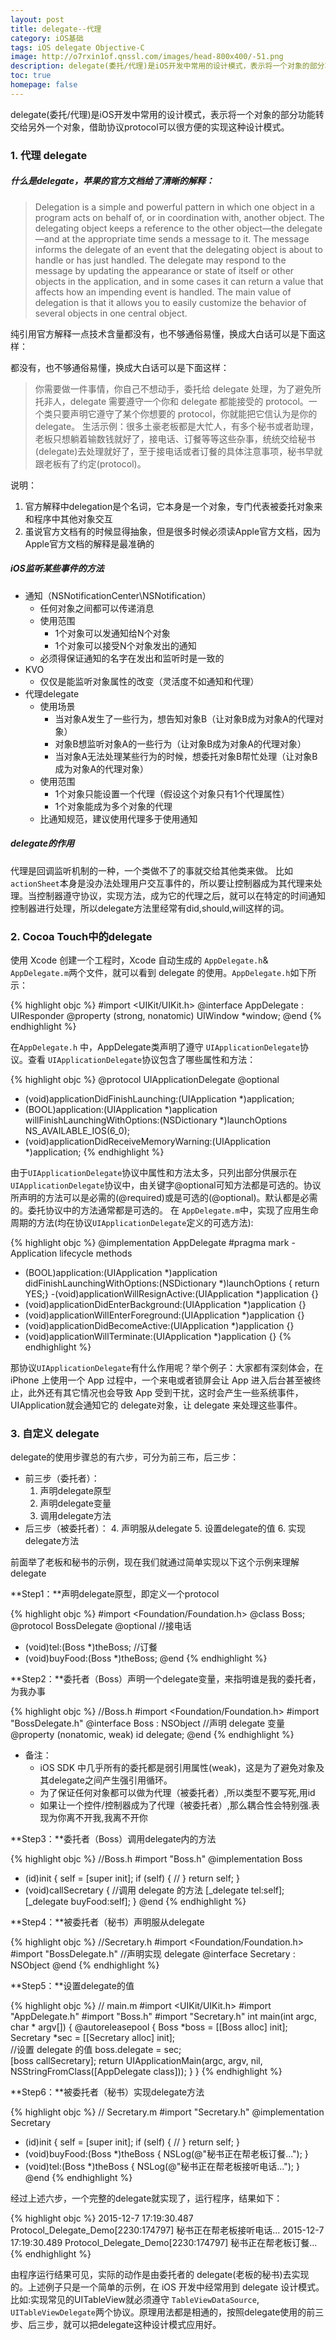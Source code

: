 ```yaml
---
layout: post
title: delegate--代理
category: iOS基础
tags: iOS delegate Objective-C
image: http://o7rxin1of.qnssl.com/images/head-800x400/-51.png
description: delegate(委托/代理)是iOS开发中常用的设计模式，表示将一个对象的部分功能转交给另外一个对象，借助协议protocol可以很方便的实现这种设计模式。
toc: true
homepage: false
---
```


delegate(委托/代理)是iOS开发中常用的设计模式，表示将一个对象的部分功能转交给另外一个对象，借助协议protocol可以很方便的实现这种设计模式。

### 1. 代理 delegate

##### 什么是delegate，苹果的官方文档给了清晰的解释：

> Delegation is a simple and powerful pattern in which one object in a program acts on behalf of, or in coordination with, another object. The delegating object keeps a reference to the other object—the delegate—and at the appropriate time sends a message to it. The message informs the delegate of an event that the delegating object is about to handle or has just handled. The delegate may respond to the message by updating the appearance or state of itself or other objects in the application, and in some cases it can return a value that affects how an impending event is handled. The main value of delegation is that it allows you to easily customize the behavior of several objects in one central object.

纯引用官方解释一点技术含量都没有，也不够通俗易懂，换成大白话可以是下面这样：

都没有，也不够通俗易懂，换成大白话可以是下面这样：

> 你需要做一件事情，你自己不想动手，委托给 delegate 处理，为了避免所托非人，delegate 需要遵守一个你和 delegate 都能接受的 protocol。一个类只要声明它遵守了某个你想要的 protocol，你就能把它信认为是你的 delegate。
生活示例：很多土豪老板都是大忙人，有多个秘书或者助理，老板只想躺着输数钱就好了，接电话、订餐等等这些杂事，统统交给秘书(delegate)去处理就好了，至于接电话或者订餐的具体注意事项，秘书早就跟老板有了约定(protocol)。

说明：

1. 官方解释中delegation是个名词，它本身是一个对象，专门代表被委托对象来和程序中其他对象交互
2. 虽说官方文档有的时候显得抽象，但是很多时候必须读Apple官方文档，因为Apple官方文档的解释是最准确的

##### iOS监听某些事件的方法
* 通知（NSNotificationCenter\NSNotification）
	+ 任何对象之间都可以传递消息
	+ 使用范围
		- 1个对象可以发通知给N个对象
		- 1个对象可以接受N个对象发出的通知
	+ 必须得保证通知的名字在发出和监听时是一致的
* KVO
	+ 仅仅是能监听对象属性的改变（灵活度不如通知和代理）
* 代理delegate
	+ 使用场景
		- 当对象A发生了一些行为，想告知对象B（让对象B成为对象A的代理对象）
		- 对象B想监听对象A的一些行为（让对象B成为对象A的代理对象）
		- 当对象A无法处理某些行为的时候，想委托对象B帮忙处理（让对象B成为对象A的代理对象）
	+ 使用范围
		- 1个对象只能设置一个代理（假设这个对象只有1个代理属性）
		- 1个对象能成为多个对象的代理
	+ 比通知规范，建议使用代理多于使用通知
	
##### delegate的作用
代理是回调监听机制的一种，一个类做不了的事就交给其他类来做。
比如`actionSheet`本身是没办法处理用户交互事件的，所以要让控制器成为其代理来处理。当控制器遵守协议，实现方法，成为它的代理之后，就可以在特定的时间通知控制器进行处理，所以delegate方法里经常有did,should,will这样的词。

### 2. Cocoa Touch中的delegate
使用 Xcode 创建一个工程时，Xcode 自动生成的 `AppDelegate.h`& `AppDelegate.m`两个文件，就可以看到 delegate 的使用。`AppDelegate.h`如下所示：


{% highlight objc  %}
#import <UIKit/UIKit.h>
@interface AppDelegate : UIResponder <UIApplicationDelegate>
@property (strong, nonatomic) UIWindow *window;
@end
{% endhighlight %}

在`AppDelegate.h` 中，AppDelegate类声明了遵守 `UIApplicationDelegate`协议。查看 `UIApplicationDelegate`协议包含了哪些属性和方法：

{% highlight objc  %}
@protocol UIApplicationDelegate<NSObject>
@optional
- (void)applicationDidFinishLaunching:(UIApplication *)application;
- (BOOL)application:(UIApplication *)application willFinishLaunchingWithOptions:(NSDictionary *)launchOptions NS_AVAILABLE_IOS(6_0);
- (void)applicationDidReceiveMemoryWarning:(UIApplication *)application;
{% endhighlight %}

由于`UIApplicationDelegate`协议中属性和方法太多，只列出部分供展示在`UIApplicationDelegate`协议中，由关键字@optional可知方法都是可选的。协议所声明的方法可以是必需的(@required)或是可选的(@optional)。默认都是必需的。委托协议中的方法通常都是可选的。
在 `AppDelegate.m`中，实现了应用生命周期的方法(均在协议`UIApplicationDelegate`定义的可选方法):

{% highlight objc  %}
@implementation AppDelegate
#pragma mark - Application lifecycle methods
- (BOOL)application:(UIApplication *)application didFinishLaunchingWithOptions:(NSDictionary *)launchOptions { return YES;}
-(void)applicationWillResignActive:(UIApplication *)application {}
- (void)applicationDidEnterBackground:(UIApplication *)application {}
- (void)applicationWillEnterForeground:(UIApplication *)application {}
- (void)applicationDidBecomeActive:(UIApplication *)application {}
- (void)applicationWillTerminate:(UIApplication *)application {}
{% endhighlight %}

那协议`UIApplicationDelegate`有什么作用呢？举个例子：大家都有深刻体会，在 iPhone 上使用一个 App 过程中，一个来电或者锁屏会让 App 进入后台甚至被终止，此外还有其它情况也会导致 App 受到干扰，这时会产生一些系统事件，UIApplication就会通知它的 delegate对象，让 delegate 来处理这些事件。

### 3. 自定义 delegate
delegate的使用步骤总的有六步，可分为前三布，后三步：

* 前三步（委托者）：
	1. 声明delegate原型
	2. 声明delegate变量
	3. 调用delegate方法
* 后三步（被委托者）：
	4. 声明服从delegate
	5. 设置delegate的值
	6. 实现delegate方法

前面举了老板和秘书的示例，现在我们就通过简单实现以下这个示例来理解delegate

**Step1：**声明delegate原型，即定义一个protocol

{% highlight objc  %}
#import <Foundation/Foundation.h>
@class Boss;
@protocol BossDelegate <NSObject>
@optional
//接电话
- (void)tel:(Boss *)theBoss;
//订餐
- (void)buyFood:(Boss *)theBoss;
@end
{% endhighlight %}

**Step2：**委托者（Boss）声明一个delegate变量，来指明谁是我的委托者，为我办事

{% highlight objc  %}
//Boss.h
#import <Foundation/Foundation.h>
#import "BossDelegate.h"
@interface Boss : NSObject
//声明 delegate 变量
@property (nonatomic, weak) id<BossDelegate> delegate;
@end
{% endhighlight %}

* 备注：
	+ iOS SDK 中几乎所有的委托都是弱引用属性(weak)，这是为了避免对象及其delegate之间产生强引用循环。
	+ 为了保证任何对象都可以做为代理（被委托者）,所以类型不要写死,用id
	+ 如果让一个控件/控制器成为了代理（被委托者）,那么耦合性会特别强.表现为你离不开我,我离不开你

**Step3：**委托者（Boss）调用delegate内的方法

{% highlight objc  %}
//Boss.h
#import "Boss.h"
@implementation Boss
- (id)init { 
    self = [super init]; 
    if (self) { 
    //
    } 
    return self;
}
- (void)callSecretary {
     //调用 delegate 的方法
    [_delegate tel:self]; 
    [_delegate buyFood:self];
}
@end
{% endhighlight %}

**Step4：**被委托者（秘书）声明服从delegate

{% highlight objc  %}
//Secretary.h
#import <Foundation/Foundation.h>
#import "BossDelegate.h"
//声明实现 delegate
@interface Secretary : NSObject<BossDelegate>
@end
{% endhighlight %}

**Step5：**设置delegate的值

{% highlight objc  %}
// main.m
#import <UIKit/UIKit.h>
#import "AppDelegate.h"
#import "Boss.h"
#import "Secretary.h"
int main(int argc, char * argv[]) {
 @autoreleasepool { 
    Boss *boss = [[Boss alloc] init]; 
    Secretary *sec = [[Secretary alloc] init];  
    //设置 delegate 的值
    boss.delegate = sec;  
    [boss callSecretary]; 
    return UIApplicationMain(argc, argv, nil, NSStringFromClass([AppDelegate class])); 
 }
}
{% endhighlight %}

**Step6：**被委托者（秘书）实现delegate方法

{% highlight objc  %}
// Secretary.m
#import "Secretary.h"
@implementation Secretary
- (id)init { 
    self = [super init]; 
    if (self) { 
    //
    } 
    return self;
}
- (void)buyFood:(Boss *)theBoss { 
    NSLog(@"秘书正在帮老板订餐...");
}
- (void)tel:(Boss *)theBoss { 
    NSLog(@"秘书正在帮老板接听电话...");
}
@end
{% endhighlight %}

经过上述六步，一个完整的delegate就实现了，运行程序，结果如下：

{% highlight objc  %}
2015-12-7 17:19:30.487 Protocol_Delegate_Demo[2230:174797] 秘书正在帮老板接听电话...
2015-12-7 17:19:30.489 Protocol_Delegate_Demo[2230:174797] 秘书正在帮老板订餐...
{% endhighlight %}

由程序运行结果可见，实际的动作是由委托者的 delegate(老板的秘书)去实现的。上述例子只是一个简单的示例，在 iOS 开发中经常用到 delegate 设计模式。比如:实现常见的UITableView就必须遵守 `TableViewDataSource`,  `UITableViewDelegate`两个协议。原理用法都是相通的，按照delegate使用的前三步、后三步，就可以把delegate这种设计模式应用好。

























